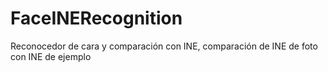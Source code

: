 # FaceINERecognition
 Reconocedor de cara y comparación con INE, comparación de INE de foto con INE de ejemplo
